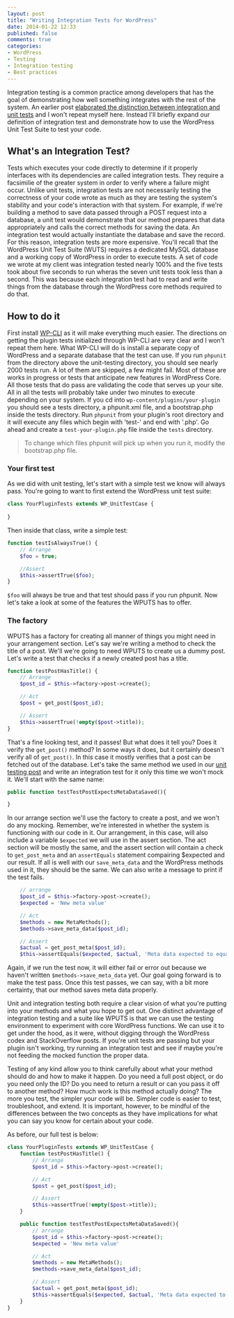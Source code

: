 ```yaml
---
layout: post
title: "Writing Integration Tests for WordPress"
date: 2014-01-22 12:33
published: false
comments: true
categories: 
- WordPress
- Testing
- Integration testing
- Best practices
---
```

Integration testing is a common practice among developers that has the goal of demonstrating how well something integrates with the rest of the system. An earlier post [elaborated the distinction between integration and unit tests](/blog/2013/12/23/why-unit-testing-in-wordpress-matters/) and I won't repeat myself here. Instead I'll briefly expand our definition of integration test and demonstrate how to use the WordPress Unit Test Suite to test your code.

## What's an Integration Test?

Tests which executes your code directly to determine if it properly interfaces with its dependencies are called integration tests. They require a facsimilie of the greater system in order to verify where a failure might occur. Unlike unit tests, integration tests are not necessarily testing the correctness of your code wrote as much as they are testing the system's stability and your code's interaction with that system. For example, if we're building a method to save data passed through a POST request into a database, a unit test would demonstrate that our method prepares that data appropriately and calls the correct methods for saving the data. An integration test would actually instantiate the database and save the record. For this reason, integration tests are more expensive. You'll recall that the WordPress Unit Test Suite (WUTS) requires a dedicated MySQL database and a working copy of WordPress in order to execute tests. A set of code we wrote at my client was integration tested nearly 100% and the five tests took about five seconds to run wheras the seven unit tests took less than a second. This was because each integration test had to read and write things from the database through the WordPress core methods required to do that.

## How to do it

First install [WP-CLI](http://wp-cli.org) as it will make everything much easier. The directions on getting the plugin tests initialized through WP-CLI are very clear and I won't repeat them here. What WP-CLI will do is install a separate copy of WordPress and a separate database that the test can use. If you run `phpunit` from the directory above the unit-testing directory, you should see nearly 2000 tests run. A lot of them are skipped, a few might fail. Most of these are works in progress or tests that anticipate new features in WordPress Core. All those tests that do pass are validating the code that serves up your site. All in all the tests will probably take under two minutes to execute depending on your system. If you cd into `wp-content/plugins/your-plugin` you should see a tests directory, a phpunit.xml file, and a bootstrap.php inside the tests directory. Run `phpunit` from your plugin's root directory and it will execute any files which begin with 'test-' and end with '.php'. Go ahead and create a `test-your-plugin.php` file inside the `tests` directory.

<blockquote>To change which files phpunit will pick up when you run it, modify the bootstrap.php file.</blockquote>

### Your first test

As we did with unit testing, let's start with a simple test we know will always pass. You're going to want to first extend the WordPress unit test suite:

```php
class YourPluginTests extends WP_UnitTestCase {
    
}
```

Then inside that class, write a simple test:

```php
function testIsAlwaysTrue() {
    // Arrange
    $foo = true;

    //Assert
    $this->assertTrue($foo);
}
```

`$foo` will always be true and that test should pass if you run phpunit. Now let's take a look at some of the features the WPUTS has to offer.

### The factory

WPUTS has a factory for creating all manner of things you might need in your arrangement section. Let's say we're writing a method to check the title of a post. We'll we're going to need WPUTS to create us a dummy post. Let's write a test that checks if a newly created post has a title.

```php
function testPostHasTitle() {
    // Arrange
    $post_id = $this->factory->post->create();

    // Act
    $post = get_post($post_id);

    // Assert
    $this->assertTrue(!empty($post->title));
}
```

That's a fine looking test, and it passes! But what does it tell you? Does it verify the `get_post()` method? In some ways it does, but it certainly doesn't verify all of `get_post()`. In this case it mostly verifies that a post can be fetched out of the database. Let's take the same method we used in our [unit testing post](/blog/2014/01/01/writing-unit-tests-for-wordpress/) and write an integration test for it only this time we won't mock it. We'll start with the same name:

```php
public function testTestPostExpectsMetaDataSaved(){

}
```

In our arrange section we'll use the factory to create a post, and we won't do any mocking. Remember, we're interested in whether the system is functioning with our code in it. Our arrangement, in this case, will also include a variable `$expected` we will use in the assert section. The act section will be mostly the same, and the assert section will contain a check to `get_post_meta` and an `assertEquals` statement compairing $expected and our result. If all is well with our `save_meta_data` and the WordPress methods used in it, they should be the same. We can also write a message to print if the test fails.

```php
    // arrange
    $post_id = $this->factory->post->create();
    $expected = 'New meta value'

    // Act
    $methods = new MetaMethods();
    $methods->save_meta_data($post_id);

    // Assert
    $actual = get_post_meta($post_id);
    $this->assertEquals($expected, $actual, 'Meta data expected to equal ' . $expected . ' but instead was ' . $actual);
```

Again, if we run the test now, it will either fail or error out because we haven't written `$methods->save_meta_data` yet. Our goal going forward is to make the test pass. Once this test passes, we can say, with a bit more certainty, that our method saves meta data properly.

Unit and integration testing both require a clear vision of what you're putting into your methods and what you hope to get out. One distinct advantage of integration testing and a suite like WPUTS is that we can use the testing environment to experiment with core WordPress functions. We can use it to get under the hood, as it were, without digging through the WordPress codex and StackOverflow posts. If you're unit tests are passing but your plugin isn't working, try running an integration test and see if maybe you're not feeding the mocked function the proper data.

Testing of any kind allow you to think carefully about what your method should do and how to make it happen. Do you need a full post object, or do you need only the ID? Do you need to return a result or can you pass it off to another method? How much work is this method actually doing? The more you test, the simpler your code will be. Simpler code is easier to test, troubleshoot, and extend. It is important, however, to be mindful of the differences between the two concepts as they have implications for what you can say you know for certain about your code.

As before, our full test is below:

```php
class YourPluginTests extends WP_UnitTestCase {
    function testPostHasTitle() {
        // Arrange
        $post_id = $this->factory->post->create();

        // Act
        $post = get_post($post_id);

        // Assert
        $this->assertTrue(!empty($post->title));
    }

    public function testTestPostExpectsMetaDataSaved(){
        // arrange
        $post_id = $this->factory->post->create();
        $expected = 'New meta value'

        // Act
        $methods = new MetaMethods();
        $methods->save_meta_data($post_id);

        // Assert
        $actual = get_post_meta($post_id);
        $this->assertEquals($expected, $actual, 'Meta data expected to equal ' . $expected . ' but instead was ' . $actual);
    }
}
```